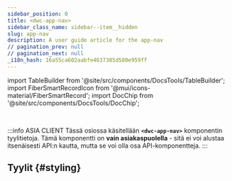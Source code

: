 ```yaml
---
sidebar_position: 0
title: <dwc-app-nav>
sidebar_class_name: sidebar--item__hidden
slug: app-nav
description: A user guide article for the app-nav
// pagination_prev: null
// pagination_next: null
_i18n_hash: 16a55ca602aabfe4637385d580e959ff
---
```

import TableBuilder from '@site/src/components/DocsTools/TableBuilder';
import FiberSmartRecordIcon from '@mui/icons-material/FiberSmartRecord';
import DocChip from '@site/src/components/DocsTools/DocChip';

<DocChip chip='shadow' />

<br />

:::info ASIA CLIENT
Tässä osiossa käsitellään **`<dwc-app-nav>`** komponentin tyylitietoja. Tämä komponentti on **vain asiakaspuolella** - sitä ei voi alustaa itsenäisesti API:n kautta, mutta se voi olla osa API-komponentteja.
:::

## Tyylit {#styling}

<TableBuilder name="dwc-app-nav" clientComponent />
